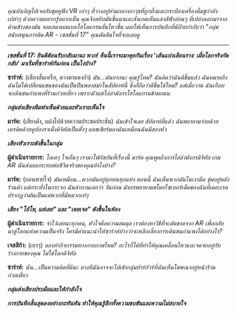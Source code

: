 _คุณบังเอิญไปเจอกับชุดหูฟัง VR เก่าๆ ที่วางอยู่ท่ามกลางอาวุธที่ถูกทิ้งและกระป๋องเครื่องดื่มชูกำลังเปล่าๆ ด้วยความอยากรู้อยากเห็น คุณจึงหยิบมันขึ้นมาและสังเกตเห็นแสงสีฟ้าอ่อนๆ ที่เปล่งออกมาจากด้านข้างของมัน จอแสดงผลแบบโฮโลแกรมสั่นไหวขึ้น เผยให้เห็นการบันทึกที่มีป้ายกำกับว่า "กลุ่มสนับสนุนการติด AR - เซสชั่นที่ 17" คุณตัดสินใจที่จะแอบดู_

---

**_เซสชั่นที่ 17: ยินดีต้อนรับกลับมานะ พวก! คืนนี้เราจะมาคุยกันเรื่อง 'เส้นแบ่งเลือนราง: เมื่อโลกจริงกัดกลับ' มาเริ่มที่ซาร่าห์กันก่อน เป็นไงบ้าง?_**

**ซาร่าห์:** (เสียงสั่นเครือ, ดวงตาแดงก่ำ) _มัน...มันยากนะ คุณรู้ไหม? ฉันคิดว่าฉันดีขึ้นแล้ว ฉันหมายถึง ฉันไม่ได้เปลี่ยนแขนของฉันเป็นปืนพลาสม่าในสัปดาห์นี้ ซึ่งก็ถือว่าดีขึ้นใช่ไหม? แต่เมื่อวาน ฉันเกือบจะเดินชนกำแพงที่ร้านก๋วยเตี๋ยว เพราะมัวแต่ไล่ล่ามังกรโฮโลแกรมข้ามถนน_

**_กลุ่มส่งเสียงพึมพำเห็นด้วยและหัวเราะเห็นใจ_**

**มาร์ค:** (เสียงดัง, แฝงไปด้วยความประชดประชัน) _ฉันเข้าใจเลย สัปดาห์ที่แล้ว ฉันพยายามจ่ายด้วยเครดิตด้วยคูปองราเม็งดิจิทัลเป็นตั้งๆ แคชเชียร์มองฉันเหมือนฉันมีสองหัว_

**_เสียงหัวเราะดังขึ้นในกลุ่ม_**

**ผู้ดำเนินรายการ:** _โอเคๆ ใจเย็นๆ เรามาโฟกัสกันที่เรื่องนี้ มาร์ค คุณพูดถึงการไล่ล่ามังกรดิจิทัล เกม AR นั่นส่งผลกระทบต่อชีวิตจริงของคุณยังไงบ้าง?_

**มาร์ค:** (ถอนหายใจ) _มันเหมือน...พวกมันอยู่ทุกหนทุกแห่ง ตอนนี้ ฉันเห็นพวกมันในเงามืด ซุ่มอยู่หลังร้านค้า แม้กระทั่งในกระจก ฉันสาบานเลยว่า วันก่อน มังกรพยายามขโมยไซเบอร์เด็คของฉันที่เดอะเรด ปรากฏว่ามันเป็นแค่พวกที่มีหมวกเท่ๆ_

**_เสียง "โอ้โห, แย่เลย" และ "เคยเจอ" ดังขึ้นในห้อง_**

**ผู้ดำเนินรายการ:** _จำไว้เลยนะทุกคน, หัวใจคือความสมดุล เราต้องหาวิธีที่จะตัดขาดจาก AR เพื่อกลับมาสู่โลกแห่งความเป็นจริง ใครมีคำแนะนำให้ซาร่าห์บ้างว่าจะหลีกเลี่ยงการเดินชนกำแพงได้อย่างไร?_

**เจสสิก้า:** (เบาๆ) _ลองทำกิจกรรมทางกายภาพไหม? อะไรก็ได้ที่ทำให้คุณเคลื่อนไหวและจดจ่ออยู่กับร่างกายของคุณ ไม่ใช่โลกดิจิทัล_

**ซาร่าห์:** _นั่น...เป็นความคิดที่ดีนะ บางทีฉันอาจจะไปเข้ากลุ่มปาร์กัวร์ที่ฉันเห็นโฆษณาอยู่หน้าร้านก๋วยเตี๋ยว_

**_กลุ่มส่งเสียงปรบมือและให้กำลังใจ_**

**_การบันทึกสิ้นสุดลงอย่างกะทันหัน ทำให้คุณรู้สึกทั้งความขบขันและความไม่สบายใจ_**
